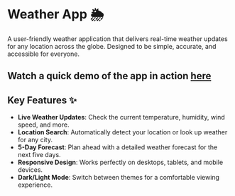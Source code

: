 # Weather App 🌦️

A user-friendly weather application that delivers real-time weather updates for any location across the globe. Designed to be simple, accurate, and accessible for everyone.

## **Watch a quick demo of the app in action [here](https://www.youtube.com/watch?v=_TUGzFgXBxM)**

## Key Features ✨

- **Live Weather Updates**: Check the current temperature, humidity, wind speed, and more.
- **Location Search**: Automatically detect your location or look up weather for any city.
- **5-Day Forecast**: Plan ahead with a detailed weather forecast for the next five days.
- **Responsive Design**: Works perfectly on desktops, tablets, and mobile devices.
- **Dark/Light Mode**: Switch between themes for a comfortable viewing experience.
